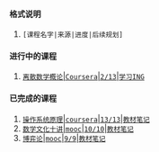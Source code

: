 #### 格式说明

1. `[课程名字|来源|进度|后续规划]`


#### 进行中的课程

1. [`离散数学概论`|`Coursera`|`2/13`|`学习ING`](https://github.com/zhiyu-he/course/blob/master/coursera/dmathgen_pku/README.md)


#### 已完成的课程

1. [`操作系统原理`|`coursera`|`13/13`|`教材笔记`](https://github.com/zhiyu-he/course/blob/master/coursera/os_pku/REAME.md)
2. [`数学文化十讲`|`mooc`|`10/10`|`教材笔记`](https://github.com/zhiyu-he/course/blob/master/mooc/nku_shuxuewenhuashijiang/README.md)
3. [`博弈论`|`mooc`|`9/9`|`教材笔记`](https://github.com/zhiyu-he/course/blob/master/mooc/cnu_game_theory/README.md)
